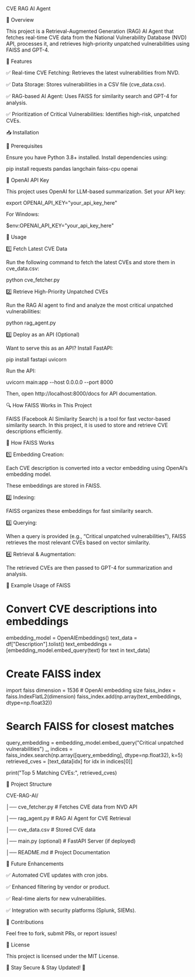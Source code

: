CVE RAG AI Agent


📌 Overview

This project is a Retrieval-Augmented Generation (RAG) AI Agent that fetches real-time CVE data from the National Vulnerability Database (NVD) API, processes it, and retrieves high-priority unpatched vulnerabilities using FAISS and GPT-4.

🚀 Features

✅ Real-time CVE Fetching: Retrieves the latest vulnerabilities from NVD.

✅ Data Storage: Stores vulnerabilities in a CSV file (cve_data.csv).

✅ RAG-based AI Agent: Uses FAISS for similarity search and GPT-4 for analysis.

✅ Prioritization of Critical Vulnerabilities: Identifies high-risk, unpatched CVEs.

📥 Installation

🔹 Prerequisites

Ensure you have Python 3.8+ installed. Install dependencies using:

pip install requests pandas langchain faiss-cpu openai

🔹 OpenAI API Key

This project uses OpenAI for LLM-based summarization. Set your API key:

export OPENAI_API_KEY="your_api_key_here"

For Windows:

$env:OPENAI_API_KEY="your_api_key_here"

📌 Usage

1️⃣ Fetch Latest CVE Data

Run the following command to fetch the latest CVEs and store them in cve_data.csv:

python cve_fetcher.py

2️⃣ Retrieve High-Priority Unpatched CVEs

Run the RAG AI agent to find and analyze the most critical unpatched vulnerabilities:

python rag_agent.py

3️⃣ Deploy as an API (Optional)

Want to serve this as an API? Install FastAPI:

pip install fastapi uvicorn

Run the API:

uvicorn main:app --host 0.0.0.0 --port 8000

Then, open http://localhost:8000/docs for API documentation.

🔍 How FAISS Works in This Project

FAISS (Facebook AI Similarity Search) is a tool for fast vector-based similarity search. In this project, it is used to store and retrieve CVE descriptions efficiently.

📌 How FAISS Works

1️⃣ Embedding Creation:

Each CVE description is converted into a vector embedding using OpenAI’s embedding model.

These embeddings are stored in FAISS.

2️⃣ Indexing:

FAISS organizes these embeddings for fast similarity search.

3️⃣ Querying:

When a query is provided (e.g., “Critical unpatched vulnerabilities”), FAISS retrieves the most relevant CVEs based on vector similarity.

4️⃣ Retrieval & Augmentation:

The retrieved CVEs are then passed to GPT-4 for summarization and analysis.

📌 Example Usage of FAISS

# Convert CVE descriptions into embeddings
embedding_model = OpenAIEmbeddings()
text_data = df["Description"].tolist()
text_embeddings = [embedding_model.embed_query(text) for text in text_data]

# Create FAISS index
import faiss
dimension = 1536  # OpenAI embedding size
faiss_index = faiss.IndexFlatL2(dimension)
faiss_index.add(np.array(text_embeddings, dtype=np.float32))

# Search FAISS for closest matches
query_embedding = embedding_model.embed_query("Critical unpatched vulnerabilities")
_, indices = faiss_index.search(np.array([query_embedding], dtype=np.float32), k=5)
retrieved_cves = [text_data[idx] for idx in indices[0]]

print("Top 5 Matching CVEs:", retrieved_cves)

📂 Project Structure

CVE-RAG-AI/

  │── cve_fetcher.py      # Fetches CVE data from NVD API
 
  │── rag_agent.py        # RAG AI Agent for CVE Retrieval
 
  │── cve_data.csv        # Stored CVE data
 
  │── main.py (optional)  # FastAPI Server (if deployed)
 
  │── README.md           # Project Documentation
 

🔮 Future Enhancements

✅ Automated CVE updates with cron jobs.

✅ Enhanced filtering by vendor or product.

✅ Real-time alerts for new vulnerabilities.

✅ Integration with security platforms (Splunk, SIEMs).

🤝 Contributions

Feel free to fork, submit PRs, or report issues!

📜 License

This project is licensed under the MIT License.

🚀 Stay Secure & Stay Updated! 🔐


